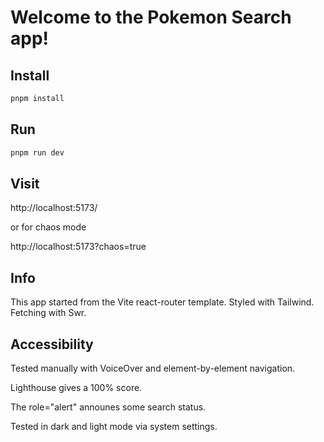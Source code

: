 # Welcome to the Pokemon Search app!

## Install

```bash
pnpm install
```

## Run

```bash
pnpm run dev
```

## Visit

http://localhost:5173/

or for chaos mode

http://localhost:5173?chaos=true

## Info

This app started from the Vite react-router template. Styled with Tailwind. Fetching with Swr.

## Accessibility

Tested manually with VoiceOver and element-by-element navigation. 

Lighthouse gives a 100% score.

The role="alert" announes some search status.

Tested in dark and light mode via system settings.
